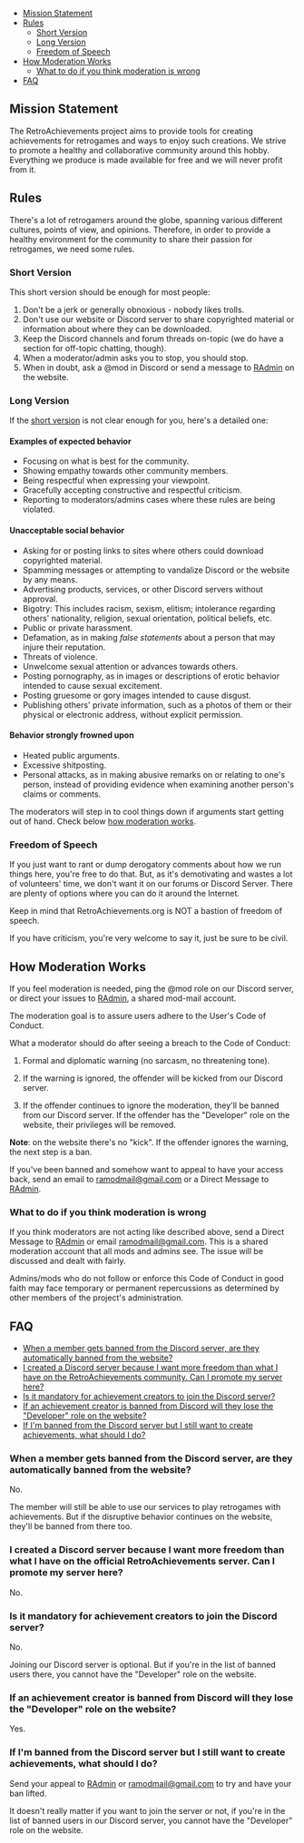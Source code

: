 - [Mission Statement](#mission-statement)
- [Rules](#rules)
  - [Short Version](#short-version)
  - [Long Version](#long-version)
  - [Freedom of Speech](#freedom-of-speech)
- [How Moderation Works](#how-moderation-works)
  - [What to do if you think moderation is wrong](#what-to-do-if-you-think-moderation-is-wrong)
- [FAQ](#faq)

## Mission Statement

The RetroAchievements project aims to provide tools for creating achievements for retrogames and ways to enjoy such creations. We strive to promote a healthy and collaborative community around this hobby. Everything we produce is made available for free and we will never profit from it.

## Rules

There's a lot of retrogamers around the globe, spanning various different cultures, points of view, and opinions. Therefore, in order to provide a healthy environment for the community to share their passion for retrogames, we need some rules.

### Short Version

This short version should be enough for most people:

1. Don't be a jerk or generally obnoxious - nobody likes trolls.
2. Don't use our website or Discord server to share copyrighted material or information about where they can be downloaded.
3. Keep the Discord channels and forum threads on-topic (we do have a section for off-topic chatting, though).
4. When a moderator/admin asks you to stop, you should stop.
5. When in doubt, ask a @mod in Discord or send a message to [RAdmin](http://retroachievements.org/createmessage.php?t=RAdmin) on the website.

### Long Version

If the [short version](#short-version) is not clear enough for you, here's a detailed one:

#### Examples of expected behavior

- Focusing on what is best for the community.
- Showing empathy towards other community members.
- Being respectful when expressing your viewpoint.
- Gracefully accepting constructive and respectful criticism.
- Reporting to moderators/admins cases where these rules are being violated.

#### Unacceptable social behavior

- Asking for or posting links to sites where others could download copyrighted material.
- Spamming messages or attempting to vandalize Discord or the website by any means.
- Advertising products, services, or other Discord servers without approval.
- Bigotry: This includes racism, sexism, elitism; intolerance regarding others' nationality, religion, sexual orientation, political beliefs, etc.
- Public or private harassment.
- Defamation, as in making _false statements_ about a person that may injure their reputation.
- Threats of violence.
- Unwelcome sexual attention or advances towards others.
- Posting pornography, as in images or descriptions of erotic behavior intended to cause sexual excitement.
- Posting gruesome or gory images intended to cause disgust.
- Publishing others' private information, such as a photos of them or their physical or electronic address, without explicit permission.

#### Behavior strongly frowned upon

- Heated public arguments.
- Excessive shitposting.
- Personal attacks, as in making abusive remarks on or relating to one's person, instead of providing evidence when examining another person's claims or comments.

The moderators will step in to cool things down if arguments start getting out of hand. Check below [how moderation works](#how-moderation-works).

### Freedom of Speech

If you just want to rant or dump derogatory comments about how we run things here, you're free to do that. But, as it's demotivating and wastes a lot of volunteers' time, we don't want it on our forums or Discord Server. There are plenty of options where you can do it around the Internet.

Keep in mind that RetroAchievements.org is NOT a bastion of freedom of speech.

If you have criticism, you're very welcome to say it, just be sure to be civil.

## How Moderation Works

If you feel moderation is needed, ping the @mod role on our Discord server, or direct your issues to [RAdmin](http://retroachievements.org/createmessage.php?t=RAdmin), a shared mod-mail account.

The moderation goal is to assure users adhere to the User's Code of Conduct.

What a moderator should do after seeing a breach to the Code of Conduct:

1. Formal and diplomatic warning (no sarcasm, no threatening tone).

2. If the warning is ignored, the offender will be kicked from our Discord server.

3. If the offender continues to ignore the moderation, they'll be banned from our Discord server. If the offender has the "Developer" role on the website, their privileges will be removed.

**Note**: on the website there's no "kick". If the offender ignores the warning, the next step is a ban.

If you've been banned and somehow want to appeal to have your access back, send an email to <ramodmail@gmail.com> or a Direct Message to [RAdmin](http://retroachievements.org/createmessage.php?t=RAdmin).

### What to do if you think moderation is wrong

If you think moderators are not acting like described above, send a Direct Message to [RAdmin](http://retroachievements.org/createmessage.php?t=RAdmin) or email <ramodmail@gmail.com>. This is a shared moderation account that all mods and admins see. The issue will be discussed and dealt with fairly.

Admins/mods who do not follow or enforce this Code of Conduct in good faith may face temporary or permanent repercussions as determined by other members of the project's administration.

## FAQ

- [When a member gets banned from the Discord server, are they automatically banned from the website?](#when-a-member-gets-banned-from-the-discord-server-are-they-automatically-banned-from-the-website)
- [I created a Discord server because I want more freedom than what I have on the RetroAchievements community. Can I promote my server here?](#i-created-a-discord-server-because-i-want-more-freedom-than-what-i-have-on-the-retroachievements-community-can-i-promote-my-server-here)
- [Is it mandatory for achievement creators to join the Discord server?](#is-it-mandatory-for-achievement-creators-to-join-the-discord-server)
- [If an achievement creator is banned from Discord will they lose the "Developer" role on the website?](#if-an-achievement-creator-is-banned-from-discord-will-they-lose-the-developer-role-on-the-website)
- [If I'm banned from the Discord server but I still want to create achievements, what should I do?](#if-im-banned-from-the-discord-server-but-i-still-want-to-create-achievements-what-should-i-do)

### When a member gets banned from the Discord server, are they automatically banned from the website?

No.

The member will still be able to use our services to play retrogames with achievements. But if the disruptive behavior continues on the website, they'll be banned from there too.

### I created a Discord server because I want more freedom than what I have on the official RetroAchievements server. Can I promote my server here?

No.

### Is it mandatory for achievement creators to join the Discord server?

No.

Joining our Discord server is optional. But if you're in the list of banned users there, you cannot have the "Developer" role on the website.

### If an achievement creator is banned from Discord will they lose the "Developer" role on the website?

Yes.

### If I'm banned from the Discord server but I still want to create achievements, what should I do?

Send your appeal to [RAdmin](http://retroachievements.org/createmessage.php?t=RAdmin) or <ramodmail@gmail.com> to try and have your ban lifted.

It doesn't really matter if you want to join the server or not, if you're in the list of banned users in our Discord server, you cannot have the "Developer" role on the website.
